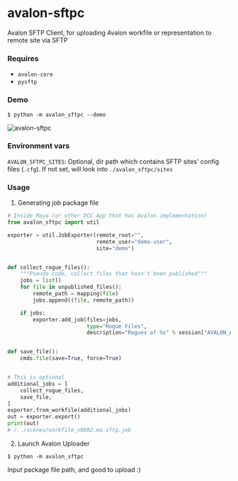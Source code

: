 # avalon-sftpc
Avalon SFTP Client, for uploading Avalon workfile or representation to remote site via SFTP

### Requires
* `avalon-core`
* `pysftp`

### Demo

```
$ python -m avalon_sftpc --demo
```

![avalon-sftpc](https://user-images.githubusercontent.com/3357009/63545377-d5b9de00-c559-11e9-9cb1-c4234c9bab71.gif)

### Environment vars
`AVALON_SFTPC_SITES`: Optional, dir path which contains SFTP sites' config files (`.cfg`). If not set, will look into `./avalon_sftpc/sites`

### Usage

1. Generating job package file

```python
# Inside Maya (or other DCC App that has Avalon implementation)
from avalon_sftpc import util

exporter = util.JobExporter(remote_root="",
                            remote_user="demo-user",
                            site="demo")


def collect_rogue_files():
    """Pseudo code, collect files that hasn't been published"""
    jobs = list()
    for file in unpublished_files():
        remote_path = mapping(file)
        jobs.append((file, remote_path))

    if jobs:
        exporter.add_job(files=jobs,
                         type="Rogue Files",
                         description="Rogues of %s" % session["AVALON_ASSET"])


def save_file():
    cmds.file(save=True, force=True)


# This is optional
additional_jobs = [
    collect_rogue_files,
    save_file,
]
exporter.from_workfile(additional_jobs)
out = exporter.export()
print(out)
# /../scenes/workfile_v0002.ma.sftp.job

```

2. Launch Avalon Uploader

```
$ python -m avalon_sftpc
```

Input package file path, and good to upload :)
